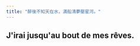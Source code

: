 ```yaml
---
title: "醉後不知天在水，滿船清夢壓星河。"
---
```


## J'irai jusqu'au bout de mes rêves.

<br/>

<script src="https://cdn.jsdelivr.net/npm/publicalbum@latest/dist/pa-embed-player.min.js" async></script>
<div class="pa-embed-player" style="width:100%; height:480px; display:none;"
  data-link="https://photos.app.goo.gl/kidQNjMhp1vx4ddD6"
  data-title="COLLECTION DE MA VIE"
  data-description="154 new photos · Album by 依旧涛声"
  data-slideshow-delay="3">
  <img data-src="https://lh3.googleusercontent.com/jHWbdoEh5opFInCCSOTfJjXPNZn41VUmdipy2G7g8wk5CRdpz6B5FN_5UZPuZL71kL5CHJ3ZBeFnuf327m4D5oIm-R8LkMAmBFUUg0YIoBJK0EfYm5AmoKQd4dqqa-tI6kjACjsqP34=w1920-h1080" src="" alt="" />
  <img data-src="https://lh3.googleusercontent.com/lLFxy6mXj6tIlUHJzT2xG1XCzw1zjzUR9Hod7q4B3U7LoRgwWWi_eURehilhQgcD6tn9C5Q8Ol7gpEtdEmmrYXWPgBFX41Empx--St32jsw9ktj26G2qTP7Ul0I_A-WSKLELWhnUXH8=w1920-h1080" src="" alt="" />
  <img data-src="https://lh3.googleusercontent.com/oY5kuHIt3OwPY1_bk4zDy0cn_5rT9grLwcBsqxGOcVwHdtCOEQ5PHjnDoUSk6i7qso6st0agyT_lpOeoZz7FjX9mw53PDVE-oSzVr7BnrzKjSYg_voB4yYTkymJJ02txUrtJ5idJHlw=w1920-h1080" src="" alt="" />
  <img data-src="https://lh3.googleusercontent.com/XYe_UJwBM7OTGOYsZZzQG-LhHFgVseRCuOU0mEK5ew5rJFxdg7V-grCP2c3xS2T4xzJYqoFyiZc899R0YbA_dFM5U9rJHgitRW3HccZWYDEj6qGwWVzpqYc_odBAk9VIWwhPFcIIB9M=w1920-h1080" src="" alt="" />
  <img data-src="https://lh3.googleusercontent.com/65dT_y8U-m_MVwlqnlwWW03KWyO-k9M4Mzfz4Yz6anhBSDNMLsVFOhuCvYMVxyNNF5HAAaMFJyiIic55ItH3g0v_T3qyLcbFV65GUfZEcFePVLxpcZs4_nkWVPUhtfQ2QY0wb1XYpO8=w1920-h1080" src="" alt="" />
  <img data-src="https://lh3.googleusercontent.com/jySmc6LzmBegR82T_cCvn6cslpAupBDOT5iD69muq-QAxouFHOxJf5leARE1mRindYmTXBlngJHPRClbiadnYN9jqrVNg47o1XwXaRM5vieGX-ZTi8TmKqVaJ6WvAoaO20_zbrb4gu0=w1920-h1080" src="" alt="" />
  <img data-src="https://lh3.googleusercontent.com/LvX9Guhuj_Z1fj4C6p-QYcVU4g9hjA5z6muyxda3fhSqDdEWcy6K24sm2CFQpxvGRUUd2fTnoq1mEI0-lobJhinYI_bsd1kZKW_SBxFKejV48q8slDFGfOHy6sI7UaAAk0-ubN2RNAw=w1920-h1080" src="" alt="" />
  <img data-src="https://lh3.googleusercontent.com/7TJ3_gxsGaFN0T3c3ZsfAmi3G8AbAAIpSfY80YBU8vPipdLbkQnMZ6lL2f-mqlJyb1X85cL8vEOeyighpSwRzeNg5mutfkYbzgOGEIHieIIO0A5O25Jd1OKXQcDw-HFi9g54WXMwYnU=w1920-h1080" src="" alt="" />
  <img data-src="https://lh3.googleusercontent.com/uD7aGB47jNNsqcsu6H-r6wisniTKWsYWFJWom6T_Cgc4VDf0oP2UN7Et839TXXGr0hXvhQYe3B5ZSWi_MeyyodRUNm7Lf1GnvdT8gG0-Mp3UVaFu19FGBgKzZHWqUUrh2rzBjspIoaE=w1920-h1080" src="" alt="" />
  <img data-src="https://lh3.googleusercontent.com/fHOX_nS-U4nB-ivYC399tDxPfGYMhfoSt_zmEtDEDULB2McAgbu0w2s0mMMFrEI3X1VbME4MdY5oDe7OTOSMYSN6opCFtfAGgnNSGeIKkencut126X60N_I_OE6DTJhtSXtpg48SVqU=w1920-h1080" src="" alt="" />
  <img data-src="https://lh3.googleusercontent.com/Z1CSo6a--Ou0_DHN0r2sMOLuFWwaZTEJNUa6MIStvcRODUlaheZjar-5evvY_mKbNF3mYnlNEXeyBSb8_a-uQ4gq8wwdPBZHNsuJQNwmCUIe7NrbVXquRc39T6lOVYlslzWXChpST1M=w1920-h1080" src="" alt="" />
  <img data-src="https://lh3.googleusercontent.com/Stjvytlqp9Tobl1oxv8DfZrQc8dolDRPu7-bt5cmRarU-0Vm-waHQ35eX74i44vYjZSjOtWDv-6krx1Jx1fVPd4u8ACOZmx_ZjUeexS-Gsr648zYrVmYZ9gHZTl89lKOYR8erhmbhqA=w1920-h1080" src="" alt="" />
  <img data-src="https://lh3.googleusercontent.com/ADYUfudLVCT-te-224eoDaLAJdxzqsmNUMQdAXdBXL3idlwm82WwLwDp6wmGjV3K3HgZcnQN8SteQOzddiqlfKkXCV9tuiE1YsPkpZgmI2azN8d5VV4EtJeTn1B4KQFOE8-lzRwVXr0=w1920-h1080" src="" alt="" />
  <img data-src="https://lh3.googleusercontent.com/gHj7IUSQH3YK_44yaTzLPuxeiPLCxVgd5Zi9W1BycJkHbz2dHG0FtM-t2bImZWVOctFrpkMefxaq6bi_fscCwFP-idlrDS3G4EYPkQGo_m9SeYAxs5toLLH3vmR2ZH8RCmJdapF0D_g=w1920-h1080" src="" alt="" />
  <img data-src="https://lh3.googleusercontent.com/YJT6sTRyOTgGEsQuGr-5EkpiqZbcV75yoVF8TxOpBsQ_ZnBzwDuWxiWUwI1ZyO3gzs5eRgF8M2ORCPuV2l0xm6t8nHt34toXgBKWSuwPLhOT9uyKk3RzlEbHCnGjr5YbhcfN5bFuHCU=w1920-h1080" src="" alt="" />
  <img data-src="https://lh3.googleusercontent.com/fiFy5Hvq-rymIKO4tmjTMjX-1zYmgInK-IAlxLvR5za70pJ3Cae1SrdPH_41ohN8F6zalUEenE0kY2GquUA0maFBj__e5taZhCwNbpdSwThpadYEoajihbRHEeLXobZ8fUSZGLuFarw=w1920-h1080" src="" alt="" />
  <img data-src="https://lh3.googleusercontent.com/4XPLTkhRCCs4STbPFcXLBFTrkdUd7FS7xD_nR75g7_7w2ofKiSSFU77Un3Ss1ILcLx0ATZA_lJJ65lnWAmO3anNV0zbe7upM1NLjOBUhGTIvzC8bMVTz7pMNsX7ryV_698NzD4H4D7U=w1920-h1080" src="" alt="" />
  <img data-src="https://lh3.googleusercontent.com/MqR1CLoCOTTv8ZtthkGa_bE9w1j2g4EEpS6LSuTevWystVNWurXnYJkecRBb5IDT8snc1P1iWWhUReQjoPBskyWm7d294n1hh_smHyS6A9NjRijLD27ssqrQ9Hu4B-H9AuYN0ki_F0A=w1920-h1080" src="" alt="" />
  <img data-src="https://lh3.googleusercontent.com/HyPwsovJNgYgA3D2YafsbLp2XYWAD6GoTi67_Lf25T8RgfnPWttLOuWNKCNWJXPV1JkYp_ZkprPpZL8sWvTW11BexCGTPvLBWv23JnMrrWE_XzcGGhb8Vk2Y7KnL_EIpFkxK7FXFA4E=w1920-h1080" src="" alt="" />
  <img data-src="https://lh3.googleusercontent.com/RvUMBFZtV8t7LC7Dt06EDRSSct3hIZMLEAp-6IG14E3XKRbONcZd2MvJXFmEwrZ6rA_zZ3M7VEPG4MUtNcAAOQ7bbuXvj_ZOg5uPNda1uyDBn0kvNnM3gNpIYQtRe6kmNwYp0b3U6Ek=w1920-h1080" src="" alt="" />
  <img data-src="https://lh3.googleusercontent.com/3qywdL79VwjT2pqBQRkQI2aGgeH-iQ7cIGXO-fZwjQQjHegpbfKxjhHFERLfpUyqt6s2zTXeOWEp9Th5mShzfXBnnhpq3oCiZ5JhD3z3bNC_vl-SOb0EOoPskYn7r2v1Il4gzt-uPbw=w1920-h1080" src="" alt="" />
  <img data-src="https://lh3.googleusercontent.com/le9qsCbskwQQahk8PukMUMiQJM3foIWYdDb4GwtECbYtPUzmWCYsoB8Kv3V-2icrjMxxBS-0YIcXLC2Cr6Fdi2P9TFYiDeQ7PW7U0zpjLTtZMtaEm8WHuAGL4g9hw6E5wm8tZwAKezQ=w1920-h1080" src="" alt="" />
  <img data-src="https://lh3.googleusercontent.com/0LLJZF6ggGqp3zZWxLyzXrAWsXABsdD-Q3lU3b4wScrip43lwaJxKpefZg68drNByLsgGRXCUpHaaSHfCUIMKRrHVECZqqCtpl3CuQ4PgOJBj8NplgqSAn1IAVWapK8FVAzXqJSRxcw=w1920-h1080" src="" alt="" />
  <img data-src="https://lh3.googleusercontent.com/TpA32TkE2Hf-bVwApwd-R8ZFg58fqwwYtjpkyOZRz9pIB1mqmMAKLoX34Oismr1gCTjM_-aaB084L4Cd5FWb-WLG_iZS3lSgxw3mc4ksDzQvtxPPOnSwxiuvUVGGpqbK6dbzg5tyEfw=w1920-h1080" src="" alt="" />
  <img data-src="https://lh3.googleusercontent.com/PSzqfRGJTWR_gX-q-Pug4trwINHFfJ4cQGU88JC8chM8BqS1hr1Cl1NWihGJwMbNgLiy806JQM0ODeREd-RA09EEeUDJsyFxXc8drH85Ud_Eg7tOGBsC97_JkSCb4jHfgdXJ2VulNTw=w1920-h1080" src="" alt="" />
  <img data-src="https://lh3.googleusercontent.com/JUmIJYQ5rRQp15WCgHoRcSt5xys2iWBM3dwl-JolQfxD6fRe5J5JFs7_fnlQS-B8ERlRjpRhCRF5Iz20V5Mh6bpF-lefhY2JrizEUVCDyMW7VHTcI9_xThs7Ry4ZAcgF-eTJbUUpCOM=w1920-h1080" src="" alt="" />
  <img data-src="https://lh3.googleusercontent.com/qN2EoW7qO0wtW3ZYz7J2YSGwV1bd1GayE8GIT_RdWGcUiS3WlC7Vu2DkI8xyuMsedv-T9yTVpYxwu9K9ZDc2UptCF8Nt86FxZL_JZKjWEgM9y7N11YTkvcbaD2O2xna32sRrsCvuBPQ=w1920-h1080" src="" alt="" />
  <img data-src="https://lh3.googleusercontent.com/80oGVQtcGmjcXwgkVPqmJjlPujYuWiDayxQHIQCqhLipYtn8T80xsKe0rt-HNaLaLgw6aXMm5YsnG_6D8FVWMCxJTrr5onEGN0JT21mh9265ueoYEOmX5-58eKkQnHJ7zBXMBoFWEbU=w1920-h1080" src="" alt="" />
  <img data-src="https://lh3.googleusercontent.com/NJo2ZFYcpm4SnOW6YXZU4TFn9YHkLsL_PCW-FJIirBZ54kHgtPUbyVY-UZV5fDdbtmuYlTEeQ4zSR5FnL7SFRFMmQLW6RwMWs07KZzabG2-DNtLXHOdCchvo4vCsGi1Q7ppsddZ4a1k=w1920-h1080" src="" alt="" />
  <img data-src="https://lh3.googleusercontent.com/CWwmVcd-kzDjp26WX7xDhiT6Uwtu4N_xNjtpTz7zqCsF3Ks4njkgxkEwIm5oiBX1KVQLoWd2_y10bH_wueVFCEsYbn1xqukNkNM3IjworCauQ0YEAK5j15kA_tSBuElmaAmlCQlzQBk=w1920-h1080" src="" alt="" />
  <img data-src="https://lh3.googleusercontent.com/jwg7NkErt5iFsDgw-ezVnCn4o-qRRh_qMQ3x73Uce0-pW4nQ4LTs3qTA1u-qGBIsaV3qdovYPU3GPEJ1bzUpUKtyN7bE3WmS3Jjn9RE-g_rBymlIihfxknZOgJgW5IJOKNU4Mw1OCTQ=w1920-h1080" src="" alt="" />
  <img data-src="https://lh3.googleusercontent.com/Bzfq6S87TswHiVgnVLK0ekU_24Kdda7O_8VpiUmjGgloJ9xbtUtICV0HfNaOrRfhZCQm2G-deDTd-uXHdlVtXnkNhsQWU8-etniE88FoUA4kNX-K_TjXTuSoQseqohXvzEVvJEnGb6k=w1920-h1080" src="" alt="" />
  <img data-src="https://lh3.googleusercontent.com/0_Wlcuz4KQn72q01dZaI21JSl_Zy5nhmVo9QyTSh_bH4MxyNa_8aSYm6wLwn36ozOT3tPrqzuCjAT0RibDRaalvXG5P9vSPq71OtAgDdBADvhibD6_MIebxftmBYMFuTMEukmXkdaH4=w1920-h1080" src="" alt="" />
  <img data-src="https://lh3.googleusercontent.com/ALdrGlYvlZFQTsttk8dQssr2MuINMq1oQEvYHxi_YdfFssiydXuhSPF9SXRiD0yJUtmqHMa_-HTniSt2JUgdVWQHAGpz8w9Lw1h4irwCRbLLkUrmu8LrIP2iJ1Pp0CyHyKtSZhWDbTM=w1920-h1080" src="" alt="" />
  <img data-src="https://lh3.googleusercontent.com/1GN4H6v72hydnMlZ7QQlmbiYElyFIk0lttkjNMeTVxrbWay0i9Q615iMby76Jg3LAKrfqgpZi0OY5B1jWlQaY-cilc4vpRhwqVAwQncxt9XLsht_h0ApUArd-GyNAIPhEkXxTYmgK0k=w1920-h1080" src="" alt="" />
  <img data-src="https://lh3.googleusercontent.com/vZzqVSpdRZKEUzsDzPD6Neo5ny6PI3XC3XxJMfGiSD6GoZRQlt4IbRCwLgz6Re60tYIj8vIJU8JS0ebsqjFDzeAoswz9Bk2NUHpg1hND7nAU4Kf2s5ItvL3Lfc_nM5rF-Gl7Kk9LtSk=w1920-h1080" src="" alt="" />
  <img data-src="https://lh3.googleusercontent.com/PeOCocFvY98oqCUHZ2N5fH2R_JBL7TA3PmcM95NEYIIloz07O5AFCXOUvH26ipGLOZDGqgXxIPnT7j1hYQw_bZgLZXYBEIWZ7guzgQQjKocy6Pu3EdbXk6bKdDEaj3Q46gVmdp4NcPU=w1920-h1080" src="" alt="" />
  <img data-src="https://lh3.googleusercontent.com/XM65J-PS2cCUQFm3YZf-3AmSkenk03R2xmEKGWmzOCMASIMH_1Jz0_EURmaHGS-6-Cv4RLgLxtgy1B7jQivOL3_6KxkUQWrcuszLTNSXcGYhMe1pn89ptV75sXS7X-T480Z5ve92o7Q=w1920-h1080" src="" alt="" />
  <img data-src="https://lh3.googleusercontent.com/Ytwo3DPk7b8rlYgccoozneM_U1vmccWyD90kcx72geDYfU_fxsRGsiYWRmyeYQhe8SJMph2kS4e-MqJvkiRNAsrt4GPqTqgfMZgm0avLFA3sn6La-KBTSBXSJOKcvfZQlNJvSXoDd4k=w1920-h1080" src="" alt="" />
  <img data-src="https://lh3.googleusercontent.com/Zmfm1b07qGbZ8EfDwTcyTt7AuwO4AodN34vQcgWejBmku3HMOnu6-O3m_8s1KX9XrAH8EJkhSORHPTjTq6xphbkWi4v7XhdgPyqYotTa15l__hzeiXhIv_kD1_gm5_swpJoWpgliJOk=w1920-h1080" src="" alt="" />
  <img data-src="https://lh3.googleusercontent.com/9MaxUzqpP9Cj1knwzAhdJNN6KzwlFJtZdBnd4d0NQXw9ruG9VtzK5SUgSudBUh18VzmHYzWRwb8tO6vYSCoKEaS9uFptdytCTPRSWqFbY1TJbpOFAohSmNapkl3dbN1sF6klGPgOMOk=w1920-h1080" src="" alt="" />
  <img data-src="https://lh3.googleusercontent.com/SvHkToqhQfsE7UHg7c4hVi8HzCKIupNezrH0XHnkPOJPAJR2Td3k82heJ4-ExD19Sx03WCHuAEuAUEzptmEna2e2oU9raWExMFT58bcO6Yp1XlZZEFqXjYPJFC_JEGcfRwhtN10KK1Q=w1920-h1080" src="" alt="" />
  <img data-src="https://lh3.googleusercontent.com/GlK39HTZT2ZtOih2Hx3nHevvzEMvynMV_X-JzeQuhDFaYChuf0om3_xuePr7rR3BPzbaPUhaPbtXQ2Ye4t7qBjEP-CxT_7eGd66EzrR2VuQsvk6Mywj-dPHL2x4h3CImNomTRH1ptf0=w1920-h1080" src="" alt="" />
  <img data-src="https://lh3.googleusercontent.com/RadOpjCv94x76ELzMo-AuC2oe0vm2CD7eSix_tkIe3vNJS2k9jWw_hwUE49aFPNgSgYQ1fNj8pPnjqA20nUQiobEcDih7XXilvhwf0OwKg_lbv7TZtcJjwRwdZXWVOB4wzsL0elh2NE=w1920-h1080" src="" alt="" />
  <img data-src="https://lh3.googleusercontent.com/0PGEOIKbL4LtUyMPLA36eo3Sqj8Aj42Ugnul5lhDOahkCSyCw6ogFlC0N1lX2Vrn3a2dI-pkkQi2wvlss8t5ouyeqIJI8g7f5CFEt0Jb8QTC_mdFst_h72i64KeplcfUbjQ0y3kMKwQ=w1920-h1080" src="" alt="" />
  <img data-src="https://lh3.googleusercontent.com/Sse83Wr6eAkllimZTQOIjXNjgMgDEmxp7rUY7g9e-vAEkxwUE8vMryzqptyO0niz3C07Vwq0_LVCJDCDK1CsR7yKiR9z7ajqS5o-XP7nOXGV-Jhyqx8aAeD6yJz7GnADHyBrjRciq_k=w1920-h1080" src="" alt="" />
  <img data-src="https://lh3.googleusercontent.com/k0GD1z4m6SVA3ClOhpE5fEYSQi4wY7LxuFyw8uy7LG2cU9V6GETtD3keRe_BiuE2yVsDbU1mj6gR_H06LUQS15nly7xwLwDYqiHzKs_f1_jXaMWSDh8xiU0GVHRrRL5aQ6msmowAHGI=w1920-h1080" src="" alt="" />
  <img data-src="https://lh3.googleusercontent.com/2HhII5SQUSCXRtyrK2xwLQZ-armybU4OkoXQ22aeMcp2Sk2UG3-5kTqizJjtPdhExQwTlWSjJwSxZcXlTuKnYm-Zywn1ZMNu67V3unAMXI2FCSyRvQb4RjYOOOzNdrvy1bDOL1c3b_c=w1920-h1080" src="" alt="" />
  <img data-src="https://lh3.googleusercontent.com/FgTBv5or3y7u0-XZ5-ML2OjQsR4ajKKxKCCGLJ-nMiDQ3MLd0Sawxsexf2FOYTOo8XdWei2rLn0jh66yAs3PUwEfB95cHa_aYCdARW4qfkRSE7ZBIg2wH2KhNVIQs--fSvNM_UT0d2g=w1920-h1080" src="" alt="" />
  <img data-src="https://lh3.googleusercontent.com/405h0TzzoViA7WiK-SGAV2PPPZAq8BpyNHaR2a-F--uG4vISBZAQ2tnnnFHxLgCCNIh-hVncEuuyyldf08EXqZaiQWxsNAg1X4BLp48cdFfz5y9Y0MiXWIHQcgcPiIQFQEKRrMe4kRI=w1920-h1080" src="" alt="" />
  <img data-src="https://lh3.googleusercontent.com/TOj_a8zn8tjhuUiMbS0uxWl9czZcSnFQsA-VM0rXDk_eNmcdgfCZr9Yq1ripLHYa2Qtjo7UgcSIyRWxYQeJtmY77-txkBCP-ercwT-HPlh03nd_1SjaNtf5ggUl4IWYqY3uy4KN5p1g=w1920-h1080" src="" alt="" />
  <img data-src="https://lh3.googleusercontent.com/u8JiCWRHNYkxm1Dz1K74K0TfF6B0I0zhu1VBaohEn31oeMJScWDLDNsaOHCDB2hsvWX6jt3VbsYAeiVNqShL9hJRHC7j5GZiQZ45pGJM0Zss0WVesh2hXWjddlEakJKch3OjqTGpaO8=w1920-h1080" src="" alt="" />
  <img data-src="https://lh3.googleusercontent.com/q6B1ivEr_vzuRSvS1SzLBTRPxqFal7XZrwi2R3VBXotQ9OfDyKvnW6izSk2Zby5mUMWjSr7J3nmnbq_nrkRDH0mi76kVHmUKndKckxEkMnj9ZZe5lfn0TwIKJTD5cBuqHD8LGlJlfmc=w1920-h1080" src="" alt="" />
  <img data-src="https://lh3.googleusercontent.com/3VjbIm-G4mQSehUfiX4wx4dADh6KfqI3hsZXEFv3S_tzVgjoKYUt0ICOFCXdGZwMpOuJLaSgpdzk5L4pw_7b0uPG8rU0BLYjOpigQ0SCnOgAjmhSJGel9py02ocFQ0YY8MvrBj8-SDU=w1920-h1080" src="" alt="" />
  <img data-src="https://lh3.googleusercontent.com/Jahqder57IZ-4rMRLtCJMQltzkSX7YgVNdPgSKtX3Ska52JPNGuFvedrRpoTseaKe9SnOoI5LzecAdGEhVJEToqwXo1kqjMTap6tUNKCLLI1wWwsMrl6K73SXrdQ1XexViAbvezdIyM=w1920-h1080" src="" alt="" />
  <img data-src="https://lh3.googleusercontent.com/zZxfkHhOER7jdp_zuIFuN7_rHYzgMPO4KlRdFLgyXzt_gFsoWVrgdbHapfk18c2IodlPCa96UdiQcMpjV8fDYzONGJcBE-nUCDPqPXkbnwLJPWFES5uxgjZo1hzjz2eW-P7dc89Bzb0=w1920-h1080" src="" alt="" />
  <img data-src="https://lh3.googleusercontent.com/eAM_UMRqIucnnX3R4OrpLeilF49bg1UB7-44MuPVbpM-DXdN3d_HXcNUIWUXJUrebXeKJWDDMloXMKC85XqVn0nhdQUm1UZ4RazG3Wtl5xQCojFod4aMLqDkC7OSLbcgfU7lOEslQHs=w1920-h1080" src="" alt="" />
  <img data-src="https://lh3.googleusercontent.com/LFQSMKYwxWhsS_BT5ovna-IEj0hsg8Lg0Lmizrz4k8pNK3uOtx1jBm5P5eF7VGuEaUGz7Pn5_jjqAe9K4rc1wCoIJpTXporDh123phv1nY3to9-xug_wCVwSZj6ygwMtz24B9p9JejU=w1920-h1080" src="" alt="" />
  <img data-src="https://lh3.googleusercontent.com/06aYgjJJqRO0EKPQ6s9OkvKluxRUyMoBA_ws386dROtzb_NU9rrLpSM6J5qIaMWsN3Z1O2XmvpOCeU4Wc-ZQrXL2W2rxhi1n5Zp48iwEQeaSfyA3NNC6HPLYohihepnfEQqbqcfRhOo=w1920-h1080" src="" alt="" />
  <img data-src="https://lh3.googleusercontent.com/M3xdWL54gf-LZVV3ngzFB8nf_La8dT6LLUvIeY9eR4n6IFoL7McGr8si546p4GBuy8kxxSZwzktWg0Y44buPtBR7CXEkBJe95K-3fhKFr3ZLk01fBH1imt6S2O1-HvHCT3oMVZB9pV8=w1920-h1080" src="" alt="" />
  <img data-src="https://lh3.googleusercontent.com/Aawplv3Kq_UsI6-snbllJw-jb92wLya3aHc6KjE-_HhJXn5GUrYr_36Ee6iJhhm0RbcY_JlTr5jBjePtCNBxA_owB401XdRFHkiurzRg0cDlZffo2H5imI0_ERvnwNUMSHHhzaIUbhQ=w1920-h1080" src="" alt="" />
  <img data-src="https://lh3.googleusercontent.com/xtQhP8WaEtRURIABA72n3nIQ0eU5Pi7x8t0nc84v8V9PCQVZ9I4nOhnwraR9LuD8ElQOn9n2FcjRRvbrThkrxGTJBwUt1rxbbePwepn9nbllup96a_e9LBiO8Od7lPTkDq2U_aUQXDU=w1920-h1080" src="" alt="" />
  <img data-src="https://lh3.googleusercontent.com/BS1ZeiDADHjLMeOsehXnc64Z2DPB-kztkLTtSnvkOaO39kmlWuECzdr4B3pzHsSHeBpWHiZQxcy4F08zFNzuY5vbPtE97Hi0ie4DRPxxXmAYdPNQvEkSjqfOJa_yg5uWT6ixxQIQ2i4=w1920-h1080" src="" alt="" />
  <img data-src="https://lh3.googleusercontent.com/j-BdJEJ7vRVYnshBWmKNmPGIx-Y0kitnCa8ALporKTFxP7qz568aeSHqxDoiq1r8zc7jjiq0nKcY3WDXc_lpqEUJMA9s-NGgoTI8oIIY9lWch-3u28CXxN6EPw_8VGBUbwIqRNEsU_Y=w1920-h1080" src="" alt="" />
  <img data-src="https://lh3.googleusercontent.com/-XBN7ewEP3xEVvhuDRGogPBdDsjeQp5Tl5Hzr7T4fWi_VVoMgWNrpe4FfSZbHGQZBSTlF7Ov9EtXbzFv7XceN95IBmyu4Ipqk5NRrG2dg4cu3KasU-ueCWsgpP1NltsBw5p7MsRi1DU=w1920-h1080" src="" alt="" />
  <img data-src="https://lh3.googleusercontent.com/Qyq1kmceFD29mrqCWI9YI2YJAd8ie8gv3f2GU9SeVKnYidXFhEm_1rqwlSkCUKF9JIdncH0-pGxJvgOEQE3EmQIkbn5aZmTx0Nl1mvKSeho4KtZGlgbKAClq31CZ4XF6pvFtxbhTgoM=w1920-h1080" src="" alt="" />
  <img data-src="https://lh3.googleusercontent.com/8IKMB93NQ4L8RB3xpTJNiaKclUQBVfUDO4HAFmMClT9Kb_12ETOSJYq5CU1qu-09pfmPh0Qvbc9dFbuLHs-ULsBQ3VotL6_fejXMFIjxBLD7dTiUdeEJB1GfgsERCCy0GytG5aA3v9g=w1920-h1080" src="" alt="" />
  <img data-src="https://lh3.googleusercontent.com/nyUiu5spLZvz3pkDgCoW-a4xFloBESa8FM59lTG180l1nVMZFHt4_ap8tKzPnpbsTS7VE_CzDz8Dc8Zgn-H6TR_m2H5puC1JAdRnE_i0xo48IUKjQDLXUJftlEsoNPun4CrnFKgEI30=w1920-h1080" src="" alt="" />
  <img data-src="https://lh3.googleusercontent.com/kMBZKVICFxj7cC8StU5Zxzs3M0D5iARwWyOEBgHhrglhVPQ6-djY1KuH97uuaK_syn2RtwGDC_XhH8aK4N26jh4fYikyW93FunxIgQ9kdMmrrB_go6KCpO3GEfCbFZYfdNKryILWUuc=w1920-h1080" src="" alt="" />
  <img data-src="https://lh3.googleusercontent.com/-iZfmE3Ez-T1iF41EngRI4Dd5GluOArGvcEu_oOetwifAxDF6mSKBnN9OSEwNfpBBa4-q4R2Er6WaGXHSBaekHXWXKQvJEUSDR7y0BR35mLaAQtoxXw3sPBEhgvA_VJez6nIcFzilWA=w1920-h1080" src="" alt="" />
  <img data-src="https://lh3.googleusercontent.com/g2vhit9tU-13STMPNQwcCPWCMnLLeiGqui356gf3z2FEbwh4pBalpoqMkS-Gf8IzhwnlNLK76sa3FTFW0n7W3MuV2EgrLbBeT8KUfKEohnzWXYvqPmGGNJz9nLwE5sOXsvQsJq1lDVA=w1920-h1080" src="" alt="" />
  <img data-src="https://lh3.googleusercontent.com/YTg0nYAFlBYSM7hZStEaKHUoh6jYWSnBFXSKHC6J2yiMFpV9kXcYWfgsUi52kRU4kZ4w15loSclFC5CRzxY-5e0cLS_xmMqlj5wNKekZmI4Tyg87Hrjz6KJfLQ4KClH1NMOtsdGU2_s=w1920-h1080" src="" alt="" />
  <img data-src="https://lh3.googleusercontent.com/9nxqTWsIqaZ7XtEq31-SUqDevDyVnyMTe5DRZTL4ScBKLjfoaSNh3j8PRLDLA10XF1u7xDRG5h85_lj2YodpTqPLM6bt1LEMKizgMrkqCty437NtQ9IcYjdThDiyEiAUVAlrMh8VoZ8=w1920-h1080" src="" alt="" />
  <img data-src="https://lh3.googleusercontent.com/AmJWQk34YKlaYDXnWrRkxbqm0RF3nWogZ-joJAAtcPUIDewMBC1vzBepEs_01FaFTFWfB0IR_Bun4bKml8nKgMEXEtPx90D2u6D5w-S0RJFZSBJLa_wzmmvLzz6R6sHjeF_O6KvgS4g=w1920-h1080" src="" alt="" />
  <img data-src="https://lh3.googleusercontent.com/bIN4Jonj0xwlFlbQWCO5iNoDAXgHzKMhi9S5R5Gn48pAtE4iHh4ods51Q3woMGkAqjU6Zm8Cf6yP1a-LfKvM9xTn_P41ebkBFIcqpzjSAqCWEGNEDvjf-VV_DYYLljJA6KsRuTGnxTE=w1920-h1080" src="" alt="" />
  <img data-src="https://lh3.googleusercontent.com/wIoA-xt-WoEKmc2lvIkS_d7mpvhhRJWqesbSeRu5wigyt77w8aH6x6rqoyCF4TBrqaWkuoXrPKWh9agDOsFPc527pg6yd9PCsWt2tCHzkAfKY3t0fx0So4bYXIBMCUHQ3j5oc8Q9boI=w1920-h1080" src="" alt="" />
  <img data-src="https://lh3.googleusercontent.com/jLJxYBwWcHzB4qj2cpxzEv0LQ-B9L11OXIisOi5skuzElaH65gfSqCvWs9cCDsNCARc_8Mdkm_xZlSuKriYyILEUWIYNMN2ZfnZq3yGIWhu5TXyOE9obWzkLzSZXmZI5bcDyYKiWjp8=w1920-h1080" src="" alt="" />
  <img data-src="https://lh3.googleusercontent.com/EByTinAqgBFci5LoiyUPoq33vREchcpgavR__xLLc_vYO_eubcC9Ia5Fa3sBRRkEViqbo6-TMNps3bJY1QUVJtvTMcLSctRXuy1O2psX3BVhyP4XsuWSh0L9BUYlvwF3IwUEd5UJL1w=w1920-h1080" src="" alt="" />
  <img data-src="https://lh3.googleusercontent.com/woNK6HfeXRrI8urzAI1n6y94NuJFt-oIPCfbiOg4zuNCtWAJoiBbsgJyjJ-iPeRu6tjscGgsarORdVNenYlL1ssM6pM7SACt4Z1u4Rhqx8nfIAjlqnN6dwj067seplGXPXHzHYixRgs=w1920-h1080" src="" alt="" />
  <img data-src="https://lh3.googleusercontent.com/LV9BLPHin2aSeP4J_lDkn5o_yyOSH-pczBE2vdvzk6vKtZqb9FIj6EZRxoUVKX7wtlfHceAmFwDNYHXFzM-EzlJlp890xqgK9HtdeoN9x-36c649HTfDkbUxFdI2hDcUiUyzEJC1EJ8=w1920-h1080" src="" alt="" />
  <img data-src="https://lh3.googleusercontent.com/v3YR1mAKdse5zEDwg3WXrBu1cgSW33IJnTMEJyEmqDc7pIgrEnkdn_RhiJ4RJhTLItTnrOMb03tCYOIBL_OpolKi0Uhkq1_8GSq7fXnkelpoT7YiK-CSEj45gJfeyLt10V68kVJoAb8=w1920-h1080" src="" alt="" />
  <img data-src="https://lh3.googleusercontent.com/tzruiWE1bGVV6a6h6sr9RX3jkdjZlgSFpal789zazP_dOAA4z3w2do2ZdmP6pJ3prVwCRBhwot8VFoco3c6RLyl_T-A6EvcRNcOBuYoYOEaydA5Bfs90jOYrA47SKq0QDpRThT1hID8=w1920-h1080" src="" alt="" />
  <img data-src="https://lh3.googleusercontent.com/-7WQC7JK_GQc6rUCkc6XanuIdDxgrWNJk709uIr-vVRmjmzj75x6uH1j-WO3YEYcMXjrm4xYk0Ru8g_9vH8A2f6G2n1_0qpG7E7Vy4XJpbi9Aku_6U0URxsBrcokjEX7TNPvCBKKJpM=w1920-h1080" src="" alt="" />
  <img data-src="https://lh3.googleusercontent.com/YQejFjm7MQ-4I7eckvuEUU6vjgkeaAH_Zq-TrXGjJVI9ermrvaluJyHyG_AfEd78dHflLylnCVQThg8XDdYDskYwCla0SSRotUwpKN6t8XzPcXtaG4bE0dDRN_M1oYpJBBwS2_MPbuM=w1920-h1080" src="" alt="" />
  <img data-src="https://lh3.googleusercontent.com/co39618j0diHEA991A7vvvKpBlv2vGOImilxAApEB_avLpI5LCcuxTLCKSitCmQAkhvrkUA9hiQ_hOKedmbp33TAvrRSGRGDqrv_6bdm_iw2rAPXyas1gZLkrtQrvoHLVfqotA7xsN8=w1920-h1080" src="" alt="" />
  <img data-src="https://lh3.googleusercontent.com/1lBulrvBgv41msrWphsMHliyW_Gyoc_a1feq250FFgn7aflViF2HHBVroR1_dYMGw6o4jPw8UC5cbLg4g5FCMZO26F1bILit7q8F6EdFJATTz43pcuyyOsYaINJTehV0U8oTi0aQhyM=w1920-h1080" src="" alt="" />
  <img data-src="https://lh3.googleusercontent.com/aFaU0gIeBpO2nxdPFG7UPG_5yMqZaFl2iMUlEye6H2HeKEx_UBieh5nAF73Gj7c7c6-8zNyGsRuIL7g1qgScKOcxXPqIPrqUl_Mk4JCm8EmXQlwcMWk12-L83Jj7zhLwqw7vNqDy5Is=w1920-h1080" src="" alt="" />
  <img data-src="https://lh3.googleusercontent.com/85jmYZ7ObUYw8MOiXbBZThmg37Q733RJzM0eE59iZsdTQESe5Z0h92xylJFXmIkujq6Im0LlN2I1trilbWo2azb9z8gj6TcaTT0UjtPrk8u4c9fHqfg-PCXgTgy7ys-D1UWYKFqiL48=w1920-h1080" src="" alt="" />
  <img data-src="https://lh3.googleusercontent.com/URtPpsQrbTcNbo-dBW7zfSyXLr1R_G-JWzPGXuOp4arWEtX4XRYoutL_M3UoPKEwDTNcxVsvopEO5mNeEPKcp9izFUv9-OAzUfhGhQO3x0RxtnW1aaN3y1D3NMA_qf--44Cvch0zEW0=w1920-h1080" src="" alt="" />
  <img data-src="https://lh3.googleusercontent.com/fmhyBY_qvxao-RAbDwlPHrvQ8jlOpt-F2qjQeQ8OITyg0isSiYYjuGROisoKVEmJc6jw-OeEG7eHyGrax8dnyHqGU4m3l7OK6vvXYwSRXdxySzTRMgluVpydP7WlEGhqnLsBwg16qwA=w1920-h1080" src="" alt="" />
  <img data-src="https://lh3.googleusercontent.com/LKD0SErQ2CrQsi0rqgjrM8WGyx-sph59n3IrUOL7WLji27drG7FdBw8OIRh-p2rzj32uxRGJ1bd580DiaFyBki4rBPK-xxZ7SrIJ01kVWD9InRR3mN-xbdM0I0dHKBWsrGOYSh9pRto=w1920-h1080" src="" alt="" />
  <img data-src="https://lh3.googleusercontent.com/WmKfHlNIWNhBZ6Jn3T-xIsDQNHUyVoAKd6KAo32hCMs4Z_K0UbjImQLaokxJc8qfpeFwEB5bxyS4V0T6KS-ZN8OMOYLhCL7xxOHr0Fn5Nf_9KIwBU8UPcFZJOwZJjgAweNu6yvPdTto=w1920-h1080" src="" alt="" />
  <img data-src="https://lh3.googleusercontent.com/FIcVQjIQJ5lfqHNqv0LgM9WBdmxr3YQOdBdI_cmynLrLQfE4K9_3ZXtc9H_zRw8K84S5lTVG6peYFcC8h5wIkl6mpjwmUfN6QNKGp9KKCvsUOgKRGIC1Mbt6zmpN-FCRMc2DNmL6vVs=w1920-h1080" src="" alt="" />
  <img data-src="https://lh3.googleusercontent.com/UHJrzEnObyMNQG8Ki55P3UlEGgWJy3Zc67nPhMzK3QFW5h5bXMvp3xmKuVv2kDTYTqH-7C0OYMAIxKhnIfPvTZyo5XJloTl_JX52YFf-t56PsAJWso5U3lZ-wr6MYXR1srAyKVeRTus=w1920-h1080" src="" alt="" />
  <img data-src="https://lh3.googleusercontent.com/Ac8dfpneQjZLEQV9xWf85IoEJQzDsMv_Y9NBTHytdCJLw8JMroQC_hpRXf-xK5XmmWJD2hiZ2hkqCQR01xz-W93eKMu--VXXFQ2_WsU4VFZbpDyiMal5iVGIhpXyI-rP3aqiX55UP4U=w1920-h1080" src="" alt="" />
  <img data-src="https://lh3.googleusercontent.com/UM9rGxBCRn2OsJpS8uGNtmQ0cRgMs6ZSU47b2u4WCn2g3-mxvF3I5NKHCAtuOxBqksEBXUaRXEkdJh5z1jqKFfnX6qBi3bZuSpgmUCy1MLLqy42rznBqam0_c3GY4-UhNP7XADoI9j4=w1920-h1080" src="" alt="" />
  <img data-src="https://lh3.googleusercontent.com/fsxht0iHW5UYmvDxRxf9KMoPoRX3daJSwtiWJ6nNZPBE8xCboNGpskwIimf10RQ45BWbJRWSjt0bW7nmdx06Q84nsYYUbufl4_oqSvtT9vFSmjAN7wLQAadtCbbeB0a-ww8anzweazM=w1920-h1080" src="" alt="" />
  <img data-src="https://lh3.googleusercontent.com/RGsnhZWKHpotWqwvVhqaoQ4_UfQxC04zz2x_m_Y9eMuajCrAcfF7XYN4W0g6_tUlAeEctaepi2-ql7rfCwvbM4-yHpEVtS9QTtkjTL3IKurnRPVQqz2h3c3_i2FOKLuelSlDWuwV9YU=w1920-h1080" src="" alt="" />
  <img data-src="https://lh3.googleusercontent.com/acNRcLWRQOXacqZOae_IQsK90mgJzWbv4hSyBL9XcBJk5OIdRnjfJXubGHFqz7koE79RL6FRDIZssBbCkohIQ4JKuTQ6-Jkc3LXpbGQnOXj-gOeu0HeF6h5bGfVA8AAJSTMG_6aUoEM=w1920-h1080" src="" alt="" />
  <img data-src="https://lh3.googleusercontent.com/jxbHk__teep7KBkwESnp8kTvoJPm742MO-W8V1kD4bweIc3bc27RJ5dHnzswey1tMPYETySmxOhqXIPUMTnicNl0_92nJgK4aP_3m0vDrVa4o5dzhwv-1pDbOIsQyUg6nuaPE8iTcl4=w1920-h1080" src="" alt="" />
  <img data-src="https://lh3.googleusercontent.com/hvIJWlLxblNENPWZKvjlK4WW05Bq3migOXvtnMzPkd1PmkEyQ2UKmR3Y00pgeUbH9FUYyFMe3NkWuO3R098QpYLD4LjPQzvPp2eexscMPon7PKhkDEdtkGf4uqAu437xBfLrzpNOE5o=w1920-h1080" src="" alt="" />
  <img data-src="https://lh3.googleusercontent.com/FYysv3ow-ERuahg7PK7EYOjxPIwgWqCJf_IrCVow9v5NKq1hbZ-3eor43WLYNIIv4uh9gQoR8BvSzmerEGGjD2viPhcweQxEi7pDuV0lUmMueogPfVh4bT_8IzXT2nzFSiVSfoNCugQ=w1920-h1080" src="" alt="" />
  <img data-src="https://lh3.googleusercontent.com/HKr86r0TnuAwsEuqK9SoEGwc3hyVp9588kSE45pg_sAQUfaNRmo_yNKvLVvkY7ipSg-ydBnf9RdhJypdNm6rcHpM2D9Y8ui0e4IAZS-VSzNHzXe64AP0KtBBJesrttKYgDb9HQ73NrQ=w1920-h1080" src="" alt="" />
  <img data-src="https://lh3.googleusercontent.com/pM7TcfItXq9ldf9lCFeLFVlUJhcY8g49Z4ElTRa3qz_OumBAgR1J-2878EzehaS3gL6x-_EUuq7WlRBoHMalcl1X--qhlKjomtkjvcofV9JxYhG2S-EXUAY609MoTF4RuAKUnTz74o0=w1920-h1080" src="" alt="" />
  <img data-src="https://lh3.googleusercontent.com/Xf0xlIhRPh-ZnI_OQAlY5FShftTyeAUurMXkGA8YgLrC0rz-q5ipSVBC99da_hJoj_A9ZKfoqXqY1vj0OstmDKf83bvMD-OsaZ08oM4mG_VqHy5p2bZJKnrvWlCrY1ogvrfTcTUpwdM=w1920-h1080" src="" alt="" />
  <img data-src="https://lh3.googleusercontent.com/Ipecn9rImSeCgqe98eytZUtczjXIHB41CT0VdKklk-cQV1skJMrGlVpVa-8aD3i2Slq2Xp2Pu4HB3XcIYpDFpy4ecvIAS7GXYYYdUkDc_LII1ZLMY5fAhxc0p_MhbXhyxMvnR1FdTLM=w1920-h1080" src="" alt="" />
  <img data-src="https://lh3.googleusercontent.com/DsW44Ua90djcfxbKqJjDQcnTBXE5ZPVZixQjXmwIXeSOCBtvzxqOMBwGQaG1vbFpJgc_kP66dooB_zHgW01HKkk22ZN-kFh_3CxSy5__xNgIeZfllWorNTlsUZQxIj32fEMwwb2D2Ks=w1920-h1080" src="" alt="" />
  <img data-src="https://lh3.googleusercontent.com/e_gJWz7p-YwD07Lv9jxPUEo4jBwMbjbJPNYyxcYd_xqn_F59NATnmdvr0wm_cZY7owlt-1sbCGdUoGgHDakAecw4FuyIzN7Dqs-ubxXM3_x30LnmBnRH2JgIEvQocM5DZwcr5WzSvgw=w1920-h1080" src="" alt="" />
  <img data-src="https://lh3.googleusercontent.com/kChBCx8UP0nwP9qSW2Oz0scaDCTUKibpZzTlmA7-2bOG_mlYM3saFKC7HTixKeU-OTX7MrB2-CEeE9KeLGoIYpU8m97DtIDnv1rXtDHxLwNi2amrqsf4aCih0eB5qqKjEuVofY4wZvI=w1920-h1080" src="" alt="" />
  <img data-src="https://lh3.googleusercontent.com/loHctMibv_4LYYuF8KTTQW-lANgkCk72L9pd_WMeM714JtcWBh1O8dMOI-nllDph0gUsimYdTDTfkhZzppmmAZ8SQaafxl4cd7un6p9ID2BcsmbxOdyPlqpxyWjhSowaT5tuto7bgfE=w1920-h1080" src="" alt="" />
  <img data-src="https://lh3.googleusercontent.com/tYkGrzniuJflWmDoAk5ClzYMiTPqsw2oqUXl6YCidnsKw7Y2z2Wq8k3Xpn_Z4U1BQZ6IRhClbZ7_pQFDbVJNeBwFWBrY0zVJZCUY0tBKm6HEOv_km3RhkseghpMtqFAyRZFkGFB-kaU=w1920-h1080" src="" alt="" />
  <img data-src="https://lh3.googleusercontent.com/Ig_knuwiID0ZIHcsl2WfPrnxYj-h6Gvds5dqj8vJfDHZoEnEA5yxzA_81cY4dHBptG73UI3rGpcQ3k6hHtQqGM1Hj8eogJPwbSZ_zIPCVyzszjcDObUvUvaCSzEAiIEPveMx5WC3EI8=w1920-h1080" src="" alt="" />
  <img data-src="https://lh3.googleusercontent.com/hjA6kCkLR-017KGMoR2T2i6RCIP1ZOwowh1rETLDr71JFSn1G7onO6xl5-iC1iW-H00o9d8ku6ddN-55Hlzu4xbtIHI4_i_riv32kaYEzy_Fn1qnAUTzkjKYl93j5txIio4tRwK1yx0=w1920-h1080" src="" alt="" />
  <img data-src="https://lh3.googleusercontent.com/xr3fEWN1TwE5IAbZGbfXKIRPlSH917X_p3ygKU0PilsdyFLkeIGJTj-3OXsOVR56c2GuJQsjsAIOu6sVYbtfmHEB7EGo4MHRXtPM1T2PNtW74_d_0weTSebPm2g18OaK1y7r0k8NjOw=w1920-h1080" src="" alt="" />
  <img data-src="https://lh3.googleusercontent.com/32cDiDrTjrJdhi86wSMjEH0r2KJhQyPvJW1q6nildaW_Rn3MPIUhx4ZlRjHj5rrOqKrmIWjTmW-BztBFm30nAvsstClvtVnkrT0QY15DgSpOHUiVFQVJvFyxRV6EEbEzl9xbpbkDKcU=w1920-h1080" src="" alt="" />
  <img data-src="https://lh3.googleusercontent.com/AyhS7Ml-2-sYMOtrgIkj8eXSBQNQifDfaynUqc3Qy4ih0O4wEP_3cfF4xHBAieSWrOYGnttZWa3t5CoZNXEMhADPbRFdGeWPgjsgZIq_sYnzKtIBh7yPlc-BCOskThhDoX9sb04RdS0=w1920-h1080" src="" alt="" />
  <img data-src="https://lh3.googleusercontent.com/EoqonPBr5PaUeXDkUf_Vh-amn2AqJcPHGxV75HRa08QFsyzjJck0OFjAIvukRukPmDbEOx6TvgHTJwZVb185GTdlDRC56lsHZHunTDQmWeWsDFQL4C_KYXjWAiJtfTwSFPAjNjUxo-E=w1920-h1080" src="" alt="" />
  <img data-src="https://lh3.googleusercontent.com/Zek6K3k8X-ypXoLNK9XxMsD_F1s3OhEOWCemd6nZuxH7yfvA_S66nFV-37xMEdoSuBiCI-a3XXPzkSdMe_OrMleSVv2toABaC-Lb8ytqR092qIpwVzVUjkq518_w8Uuef0VeQAR-CZc=w1920-h1080" src="" alt="" />
  <img data-src="https://lh3.googleusercontent.com/o4EZ8CQNh4o1U6svb81QeKsTom_UX7plHLSwXM6Ae7cvqNFzqtHDPxZeBC6nRZioUeK5b6n99XnAlbsq-UVvUBfQCWJ4CXJqcRdss3H-u8Rsh-3s2gqxRaIdmrOAcQGNrqPIUK5vQPM=w1920-h1080" src="" alt="" />
  <img data-src="https://lh3.googleusercontent.com/Msq-H-fuPBHZxFUsMpVpTRfhMLjtdUrbuA7C7mcsuzWZB81-G2AwlNFGEGP4vQB8Bxlip181pELSnPG3ORoc6hBRSjU54wtDdfXnwT7smmDdRl0cLS8BoFSPxMQUtOy3XLbqy3VS95c=w1920-h1080" src="" alt="" />
  <img data-src="https://lh3.googleusercontent.com/72q24foSZPozeu4wVarHWx8BWY2Jc2yGMUV1-giELFGROoE21RctdjVnnIKSn3KtAxpuO0zJuJQIt-_86i-fgPtwViWycqTnMlHX5weawiaVlyJ68iBIMLULxqngmqJlIK3xJNCW1BU=w1920-h1080" src="" alt="" />
  <img data-src="https://lh3.googleusercontent.com/ZJht7UasLoyPdO4W48ldAc4-LSAJNZfG9KkeKDOvAxdeS1SFpl1uPusA7wxQgFA4fmHl-zS_tnqP9Fe0blQI-GlQ3ssX2NHRme9xMU1v4v3IMjeTZkxy74_nC4Wjkir-qmNyW-pd1tI=w1920-h1080" src="" alt="" />
  <img data-src="https://lh3.googleusercontent.com/dPBTAdWqYaE6AzzzS0cAQhzosSPySKfLxXNKgNOWW0xz0gjwqWNFlhbUIxt957-ZzCaDzK-HFJdnwTZZrLyqqVIyO-zStZAga4KxmhX5_zRTabZafbJh2_Rvd3JsquFiRX6COeCXOPU=w1920-h1080" src="" alt="" />
  <img data-src="https://lh3.googleusercontent.com/xo1pdjdGDKQRIFd-U-QX6IpBJ4U6efaAIl6vaICKNWBpY_DOjChSv8zp8ElL5p_ytS3i6c4Ibi-vPQzwkklJwTR7VedPPboH0pYCOH3xjd2ciGsgpQ_1Pc8XYRqmdNfCS96Y5Kt9qg0=w1920-h1080" src="" alt="" />
  <img data-src="https://lh3.googleusercontent.com/97vP7_mVBcGfzRXZ-778ngJAsXf6hY7KHgtAnSgaVpd-a6kJ2lLJU3Ew3j3wP0PFqxgcwL9LzX5enuBlAWgQ63rpk75BzzXDHqWhjTNVSQtklu5Lghc55BNK8PSde-50bWOXY50ipoY=w1920-h1080" src="" alt="" />
  <img data-src="https://lh3.googleusercontent.com/-NdrETpkXypNroOkVfY0_Ksv-aR1VBqzeONxKQRyucW-dP957-Q-COnhtFbILgP1d_lSAPQcRYc91G-9I8Pcb43d1dlDxsE6Y7UyB2a7QiT3z5crSIGGX-UhoaxJ2w-BtpIIPgZ3aXs=w1920-h1080" src="" alt="" />
  <img data-src="https://lh3.googleusercontent.com/RO9Tb52Q1UWUR-WNtDMsE8ptTFq-AhS2BWPQP2933VvmkTXt8DydTwpGDyoREJ22tsldUeNLpbifyKvUw1mAc_4dqBsmc-_aoUuMdRSuUjCuu1LCWpRfcPcrccwMtLqbP31ZbX308pc=w1920-h1080" src="" alt="" />
  <img data-src="https://lh3.googleusercontent.com/_QMREKA6tRfx7o9dAG56zyfWg0ZJ0Iad71GmsuAbhTMXmeZ_9Uum_Gd5ki48nH1GjGOagZPh5E-xkLBKDU4W6jZAYfwgSV3esEWROMsqxy640cATzbDN-DfmlGp81dNlKF7mYjR849k=w1920-h1080" src="" alt="" />
  <img data-src="https://lh3.googleusercontent.com/9_c9tchUIWRxDjucFZrkwnNeCkAwGifOlrrLu8Fj43eLhaYnpLZl5lf0zRTaTSv55apJDicAjzmRe_7VfinC3s2sMPqtC9P4TM9k_h-20SaN9xqnhlT1rDV6d3cnL5tPM46S_Oirf_4=w1920-h1080" src="" alt="" />
  <img data-src="https://lh3.googleusercontent.com/okCOOWEN90gSMxsxB6IOE0v_ijL4tlZ8S9OEJmCVvDgQ5GHPvgvj9w7Vhfj7zJWn9YY8N_jzwceruI8Msge2jujq1Ikz1290epHQP6PdqlOzmqzwO00Uw2lUbPdesUUtKRBxZt8JbPc=w1920-h1080" src="" alt="" />
  <img data-src="https://lh3.googleusercontent.com/PVukdDfsM4PV_vnRMVToYi9lkEUvW-CbZMZzWNl11jDXTXm7lOXY-svdYYsF-lmphUrs5OCoFhfAcGxg1_EWGFJhSw-wcrNXDUPS8AJeuJmerGo1lOLdScWUG6nzmzjPXl6yhxF-ZiE=w1920-h1080" src="" alt="" />
  <img data-src="https://lh3.googleusercontent.com/wjgxcPh4l_tXV7yx4WBW1nGzPnZ-8jUHKyo1slyKwi4JlZdgKdU_UoYkWswGXE2CatoxkBcPJ6gOF-JDAGjI0ZvXDOjMVzWCqrEcY0D7WLf6KAKO93XtVfrbcpk3eeI7PM3qfZnJ0U0=w1920-h1080" src="" alt="" />
  <img data-src="https://lh3.googleusercontent.com/1s_kS1ZP1IHbgN3R3EMo0Q_2gjeiyvAlOpIBZQz8-70I2sbqYnGy8f9i3sze6oaAUNFzNltYFcpugpnDGQm44utDJHWKbdDTN0W1bLGtuTrj8aBIEoFfM2SDpIKujKCfuiTlWzkyPtY=w1920-h1080" src="" alt="" />
  <img data-src="https://lh3.googleusercontent.com/LyxuS_TCjg1lTsbaIwwyFwnR9z8JA0RpnDH7SHgzgM7JkA9ZZf3S8mIMTFI1nV6MEIBn0PkFL0eCcI_h9CQZFnu3YRAdEjFAZsbzpFBGHCMhml2Akgz_Itkzsv27mshjjx15idurUyE=w1920-h1080" src="" alt="" />
  <img data-src="https://lh3.googleusercontent.com/2Yzfl7MrFREacE75tNLdmXNhgXjgwoyD5dZDPim8Yc7NzDJ-PDkwTj0NxGLM9nXWp4aoNoZgkCydkAgillfVii5sVdoOZZszuuM-bk70d0Z1F8EfTSHpKkP-jg68gGITMIosv9q0QSM=w1920-h1080" src="" alt="" />
  <img data-src="https://lh3.googleusercontent.com/XhS7LHNCIYJk3NijyzrfDzLYBA754RqXukCN8eNnUjqnb5PJI3R0OMoOfAxtmMfoOsunQkwxwtdQ3dCw6t7TmmBEPhIYQ26f30LjyxFYIRZ1UaCBPEuSfxLEe4roUzgRsktRXRXW77I=w1920-h1080" src="" alt="" />
  <img data-src="https://lh3.googleusercontent.com/GChwBU48LVhkc79lu4jXY8N0ipQ-eOh1zkv-yvybdVq6YWvF9yylCKiW544_3_IvKicpYRp5WN4PN219qg4mWW4MMloOja5Vrz3xZuJD5uhryMC_L2kYic2mRworG04vBNBkLWjRxL0=w1920-h1080" src="" alt="" />
  <img data-src="https://lh3.googleusercontent.com/08ukC_XIPZnbOnyerSSP2WvSQC0uiJ2ZRiQ3fbA7UUTFuxEe8w7bJDfRc7fZTyKjRjq2WqWXcpIF6SB4yq4obOfYCmrjGvP--LcMxr0y4FdI1klkLHp3mfScqBDovYITw3tbp1aEmjI=w1920-h1080" src="" alt="" />
  <img data-src="https://lh3.googleusercontent.com/4lBNcad9jbflmRAsIsmFmOhiq6ZC2_-60tX-UXsWfQ7Na0TKfhRl2KqLm7ltWngIBmj1gJ81Ahq2nnJxopwk089JXkEz0ntCXBF0oDZXXIHuSVYfhYZKEkUitKCVueg4rwwVCzphMhc=w1920-h1080" src="" alt="" />
  <img data-src="https://lh3.googleusercontent.com/oX3y_MfI9uB1DWfHfXxE5HkW7pdk5FVZOPLc42h7WDKsEJ8lCQllWHfi3Uy5njCTXxaBBTJAVMRIUzgJqKukBOYY67BhdSyju7HaUGppt3zWo900GW5Cxe7IF5ZU2wyu7sAPkAwL6AY=w1920-h1080" src="" alt="" />
  <img data-src="https://lh3.googleusercontent.com/A6QgvaOMhvVawYLVyloUaarYdN-uQkJgZa7yShUjwcf6csE2hxo4maH97qN0yWYQ-AW7vi9FqgHjbaq1FX3vUV-IetMMC8TVuhX4l8Y1UCuZCYUaddWzhV-e41Wj0xab4IKakKvYGYI=w1920-h1080" src="" alt="" />
  <img data-src="https://lh3.googleusercontent.com/sCyqmnKMY3gAXlAc_SOO-PIPZnrHR818c9xc4Dr79suyncjYlz-gQWSPyXwYTYrvbc4QHT1jYPRC_bHxqYamwuS1grg5TzHT-I6PzJuF3XQVOxTB1bPp_ePuwzhWkJ0f9dAAfy1JF7U=w1920-h1080" src="" alt="" />
  <img data-src="https://lh3.googleusercontent.com/LBSEGk3LPQLhpd3xeXbGCKFJ9rye0tD2103exrfzs0NS50lJwxqh7228aQv7rlTUMC_u7oaRWRpW_zGh_UQJ5ZTRiFdSEj0WHhlgXHupmXBAabtePaRfZEjWplbBscJVCG7rqm7EOmI=w1920-h1080" src="" alt="" />
  <img data-src="https://lh3.googleusercontent.com/GXk_MOWx-O8lkAuBKSVUVyu8JhFlpXTK71JZP8LevN9E_kWBjgCvIdDecjVCUNEv7iLphHc27XIBu3KyOcT4_jXjWLWuRpL3K9-AyX2Tmw2_pYjWKsTu8vsn6ZQ-Fi-I9VNAUBn6e1k=w1920-h1080" src="" alt="" />
  <img data-src="https://lh3.googleusercontent.com/w89lBsQbX1uRa34CfEL7feIn3bemr9kCSTDDKsGt3yQPW8zFzBj5VZQAcOP4IjQIkHb5yIVl9YhZ3SaoTTwZsRfsyvpQ7p_uKeNMeZntqqbja2FV8QG98tC9bGmuDERTFMM2gIgbNnY=w1920-h1080" src="" alt="" />
  <img data-src="https://lh3.googleusercontent.com/-_oSB_qQJ1c2bIl24IA7TWUl3e9AlRQ2ZZ75DpmnNxu6h_fcFVK_QfQlXsXPuuAMOmcxo4SKrXIfdMq2cTeEsMB0ZUJ8hQmzo3K91c60sbUHFxMCVzMRiHejRoJK7Zr691saiLWoqv0=w1920-h1080" src="" alt="" />
  <img data-src="https://lh3.googleusercontent.com/YNSW9nPp72KucxdE_QvUpmq9dY3F9LbhBs-V2O24v-3sxpdYnMlkatB6_1ylBFalLSsjekZjMLPSXzrHcty1_-k8lxZJWAs0uUxV5HK6wQyRZomeWHOkPRNBtuATncN0TyMJ7Se6h_U=w1920-h1080" src="" alt="" />
  <img data-src="https://lh3.googleusercontent.com/vFFZ4FOMU7ziy-gQVEiHGlTbxVNZ2CselwFvSMKK7Ek7RQwKAFvtjxxV9BHVoqjZhcV1MRYoXjZmMyvEXUMT2LcnvQEeDaKxz4SXJrMWvj6Uo_sVMscB3PPQTO7bop2EuHlLpR6EggQ=w1920-h1080" src="" alt="" />
  <img data-src="https://lh3.googleusercontent.com/MR_vYFqJEWibMfzBjEw0tuV5rlaxPs7AoRvq-9_lUciTtllWuRlvLtr8xZ3jiFSN7kjTaepqj7Yho3jel1MCfvIYKdTw9fbnr4ROcBJrUzaF4iEi-aDfgSN3yEB5e6qIW6g8OqIaqBo=w1920-h1080" src="" alt="" />
  <img data-src="https://lh3.googleusercontent.com/b6bGApgE3flUQi3l4GtkfYvc-N9CU6vuwudE2Yq5m50FNCTZgoKmDT7OKP9LkfQkHQnwcOeFGJmXjCD3RmoIDqBEv81q-UTmGL4btDD6E2Z-LXtTjRTkC4ktqa2Qb0lwRmQX9fF-2zw=w1920-h1080" src="" alt="" />
  <img data-src="https://lh3.googleusercontent.com/a0mXKGLOmWeLeb9o4sHlaiRdZpR3Zy7r5A7Br8wzLLXSq4uxCYgus_H1Vg_k1jYJj9m03A64uRE81VwgdxJT2rD-LBNsNWWx-Fj3OK_GN0Yy9D3r7ZIfKk4Kt6oCQ4igL0q2YIQXpoI=w1920-h1080" src="" alt="" />
  <img data-src="https://lh3.googleusercontent.com/Xuv2GPrYofYq4vhuaVRUUjCXhuv8EVu5y0CFlCt3k8oawgck916JKHl5Pr012YnmhqHThUpntm2sdcVVOZV1HX9ji6vqMSyO5Z8Pcm9KuSohiArl_ku-HQ4eqHXarvLzOL-I3vneh-0=w1920-h1080" src="" alt="" />
  <img data-src="https://lh3.googleusercontent.com/5mHS5q-rB4wIxWc_zb6VxHb96omLpdvNTSCHZL9Eu03CKwDWtFnvay_pHyUD4HCqCE8S4rMw_4AnZ0bKeeqbrx4HiD9k2km_2bWyWYzTKFOFWVKQPLTrDfgON_fJJEEs7D73p5LMnF0=w1920-h1080" src="" alt="" />
  <img data-src="https://lh3.googleusercontent.com/SID5BnBO1KLbV30pJHy_zXzglKknv-AeV78cQxi_JyUyREf1v-_GQUeqPSmcGPaJ1_pdV_76bMmZpDJktTCNYOgeLxc0doT_ahiZFwwcDrxiDxFTlMaufNpqvOUOiolP1TGieiUjceE=w1920-h1080" src="" alt="" />
</div>

